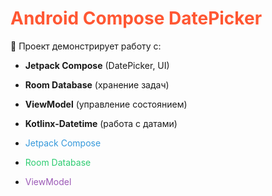 # <span style="color: #FF5733;">Android Compose DatePicker</span>

📅 Проект демонстрирует работу с:
- **Jetpack Compose** (DatePicker, UI)
- **Room Database** (хранение задач)
- **ViewModel** (управление состоянием)
- **Kotlinx-Datetime** (работа с датами)


- <span style="color: #3498db;">Jetpack Compose</span>
- <span style="color: #2ecc71;">Room Database</span>
- <span style="color: #9b59b6;">ViewModel</span>  